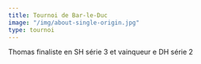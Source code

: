 ```yaml
---
title: Tournoi de Bar-le-Duc
image: "/img/about-single-origin.jpg"
type: tournoi
---
```


Thomas finaliste en SH série 3 et vainqueur e DH série 2
